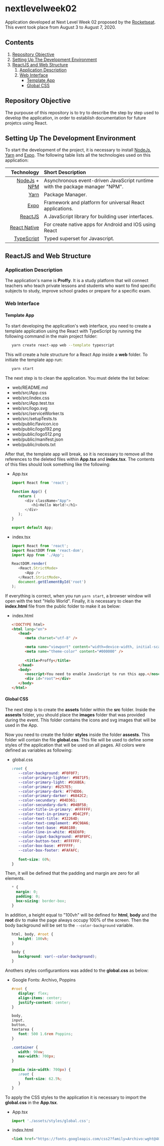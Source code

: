 # nextlevelweek02

Application developed at Next Level Week 02 proposed by the [Rocketseat](https://rocketseat.com.br/). This event took place from August 3 to August 7, 2020.

## Contents

1. [Repository Objective](#Repository-Objective)
1. [Setting Up The Development Environment](#Setting-Up-The-Development-Environment)
1. [ReactJS and Web Structure](#ReactJS-and-Web-Structure)
   1. [Application Description](#Application-Description)
   1. [Web Interface](#Web-Interface)
      - [Template App](#Template-App)
      - [Global CSS](#Global-CSS)

## Repository Objective

The purpouse of this repository is to try to describe the step by step used to develop the application, in order to establish documentation for future projetcs using React.

## Setting Up The Development Environment

To start the development of the project, it is necessary to install [NodeJs](https://nodejs.org/), [Yarn](https://yarnpkg.com/) and [Expo](https://expo.io/). The following table lists all the technologies used on this application:
 
   | Technology | Short Description |
   |-----------:|:------------------|
   [NodeJs](https://nodejs.org/) + [NPM](https://www.npmjs.com/) | Asynchronous event-driven JavaScript runtime with the package manager "NPM".
   [Yarn](https://yarnpkg.com/) | Package Manager.
   [Expo](https://expo.io/) | Framework and platform for universal React applications.
   [ReactJS](https://reactjs.org/) | A JavaScript library for building user interfaces.
   [React Native](https://reactnative.dev/) | For create native apps for Android and IOS using React
   [TypeScript](https://www.typescriptlang.org/) | Typed superset for Javascript.

## ReactJS and Web Structure

### Application Description

The application's name is **Proffy**. It is a study platform that will connect teachers who teach private lessons and students who want to find specific subjects to study, improve school grades or prepare for a specific exam.

### Web Interface

#### Template App

To start developing the application's web interface, you need to create a template application using the React with TypeScript by running the following command in the main project folder:
```zsh
   yarn create react-app web --template typescript
```
This will create a hole structure for a React App inside a **web** folder. To initiate the template app run:
```zsh
   yarn start
```
The next step is to clean the application. You must delete the list below:

   - web/README.md
   - web/src/App.css
   - web/src/index.css
   - web/src/App.test.tsx
   - web/src/logo.svg
   - web/src/serviceWorker.ts
   - web/src/setupTests.ts
   - web/public/favicon.ico
   - web/public/logo192.png
   - web/public/logo512.png
   - web/public/manifest.json
   - web/public/robots.txt

After that, the template app will break, so it is necessary to remove all the references to the deleted files within **App.tsx** and **index.tsx**. The contents of this files should look something like the following:

   - App.tsx
   ```JavaScript
      import React from 'react';

      function App() {
         return (
            <div className="App">
               <h1>Hello World!</h1>
            </div>
         );
      }

      export default App;
   ```
   - index.tsx
   ```JavaScript
      import React from 'react';
      import ReactDOM from 'react-dom';
      import App from './App';

      ReactDOM.render(
         <React.StrictMode>
            <App />
         </React.StrictMode>,
         document.getElementById('root')
      );
   ```
If everything is correct, when you run `yarn start`, a browser window will open with the text "Hello World".
Finally, it is necessary to clean the **index.html** file from the public folder to make it as below:

   - index.html
   ```html
      <!DOCTYPE html>
      <html lang="en">
         <head>
            <meta charset="utf-8" />

            <meta name="viewport" content="width=device-width, initial-scale=1" />
            <meta name="theme-color" content="#000000" />
      
            <title>Proffy</title>
         </head>
         <body>
            <noscript>You need to enable JavaScript to run this app.</noscript>
            <div id="root"></div>
         </body>
      </html>
   ```
#### Global CSS

The next step is to create the **assets** folder within the **src** folder. Inside the **assests** folder, you should place the **images** folder that was provided during the event. This folder contains the icons and svg images that will be used in the App.

Now you need to create the folder **styles** inside the folder **assests**. This folder will contain the file **global.css**. This file will be used to define some styles of the application that will be used on all pages. All colors were defined as variables as following:

   - global.css
   ```css
      :root {
         --color-background: #F0F0F7;
         --color-primary-lighter: #9871F5;
         --color-primary-light: #916BEA;
         --color-primary: #8257E5;
         --color-primary-dark: #774DD6;
         --color-primary-darker: #6842C2;
         --color-secundary: #04D361;
         --color-secundary-dark: #04BF58;
         --color-title-in-primary: #FFFFFF;
         --color-text-in-primary: #D4C2FF;
         --color-text-title: #32264D;
         --color-text-complement: #9C98A6;
         --color-text-base: #6A6180;
         --color-line-in-white: #E6E6F0;
         --color-input-background: #F8F8FC;
         --color-button-text: #FFFFFF;
         --color-box-base: #FFFFFF;
         --color-box-footer: #FAFAFC;
      
         font-size: 60%;
      }
   ```
Then, it will be defined that the padding and margin are zero for all elements. 

```css
   * {
     margin: 0;
     padding: 0;
     box-sizing: border-box;
   }
```
In addition, a height equal to "100vh" will be defined for **html**, **body** and the **root** div to make the page always occupy 100% of the screen. Then the body background will be set to the `--color-background` variable.

```css
   html, body, #root {
      height: 100vh;
   }

   body {
      background: var(--color-background);
   }
```
Anothers styles configurantions was added to the **global.css** as below:

   - Google Fonts: Archivo, Poppins
```css
   #root {
      display: flex;
      align-items: center;
      justify-content: center;
   }

   body,
   input,
   button,
   textarea {
      font: 500 1.6rem Poppins;
   }

   .container {
      width: 90vw;
      max-width: 700px;
   }

   @media (min-width: 700px) {
      :root {
         font-size: 62.5%;
      }
   }
```

To apply the CSS styles to the application it is necessary to import the **global.css** in the **App.tsx**.

   - App.tsx
   ```JavaScript
      import './assets/styles/global.css';
   ```
   - index.html
   ```html
      <link href="https://fonts.googleapis.com/css2?family=Archivo:wght@400;700&family=Poppins&display=swap" rel="stylesheet">
   ```